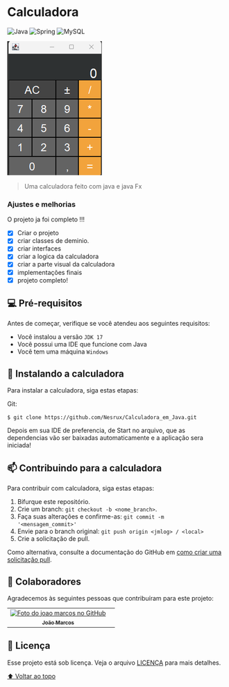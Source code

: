 # Calculadora

<!---Esses são exemplos. Veja https://shields.io para outras pessoas ou para personalizar este conjunto de escudos. Você pode querer incluir dependências, status do projeto e informações de licença aqui--->
![Java](https://img.shields.io/badge/java-%23ED8B00.svg?style=for-the-badge&logo=java&logoColor=white)
![Spring](https://img.shields.io/badge/spring-%236DB33F.svg?style=for-the-badge&logo=spring&logoColor=white)
![MySQL](https://img.shields.io/badge/mysql-%2300f.svg?style=for-the-badge&logo=mysql&logoColor=white)


<img src="calc.png" alt="imagem de uma calculadora">

> Uma calculadora feito com java e java Fx

### Ajustes e melhorias

O projeto ja foi completo !!!

- [x] Criar o projeto
- [x] criar classes de deminio.
- [x] criar interfaces
- [x] criar a logica da calculadora
- [x] criar a parte visual da calculadora
- [x] implementações finais
- [x] projeto completo!
  
## 💻 Pré-requisitos

Antes de começar, verifique se você atendeu aos seguintes requisitos:
<!---Estes são apenas requisitos de exemplo. Adicionar, duplicar ou remover conforme necessário--->
* Você instalou a versão `JDK 17`
* Você possui uma IDE que funcione com Java
* Você tem uma máquina `Windows`

## 🚀 Instalando a calculadora

Para instalar a calculadora, siga estas etapas:

Git:
```
$ git clone https://github.com/Nesrux/Calculadora_em_Java.git
```

Depois em sua IDE de preferencia, de Start no arquivo, que as dependencias vão ser baixadas automaticamente e a aplicação sera iniciada!

## 📫 Contribuindo para a calculadora
<!---Se o seu README for longo ou se você tiver algum processo ou etapas específicas que deseja que os contribuidores sigam, considere a criação de um arquivo CONTRIBUTING.md separado--->
Para contribuir com calculadora, siga estas etapas:

1. Bifurque este repositório.
2. Crie um branch: `git checkout -b <nome_branch>`.
3. Faça suas alterações e confirme-as: `git commit -m '<mensagem_commit>'`
4. Envie para o branch original: `git push origin <jmlog> / <local>`
5. Crie a solicitação de pull.

Como alternativa, consulte a documentação do GitHub em [como criar uma solicitação pull](https://help.github.com/en/github/collaborating-with-issues-and-pull-requests/creating-a-pull-request).

## 🤝 Colaboradores

Agradecemos às seguintes pessoas que contribuíram para este projeto:

<table>
  <tr>
    <td align="center">
      <a href="#">
        <img src="https://avatars.githubusercontent.com/u/112022434?s=400&u=35c5908d4696605c944211f4ea0e15a7bfcb6263&v=4" width="100px;" alt="Foto do joao marcos no GitHub"/><br>
        <sub>
          <b>João Marcos</b>
        </sub>
      </a>
    </td>
    <td align="center">
</table>

## 📝 Licença

Esse projeto está sob licença. Veja o arquivo [LICENÇA](LICENSE.md) para mais detalhes.

[⬆ Voltar ao topo](https://github.com/Nesrux/Jmlog)<br>
